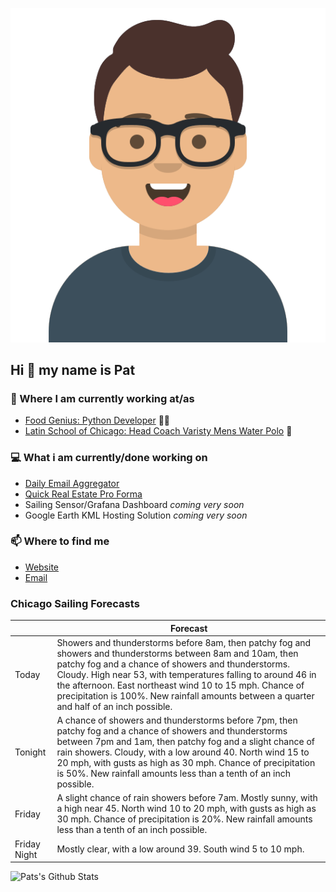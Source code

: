 [![Social banner for p-j-falconer](https://raw.githubusercontent.com/P-J-FALCONER/P-J-FALCONER/master/assets/avataaars.svg)](https://patfalconer.com/)
## Hi :wave: my name is Pat

### 💼 Where I am currently working at/as
- [Food Genius: Python Developer](https://getfoodgenius.com/) 🍔🐍
- [Latin School of Chicago: Head Coach Varisty Mens Water Polo](https://www.latinschool.org/) 🤽


### 💻 What i am currently/done working on
 - [Daily Email Aggregator](https://github.com/P-J-FALCONER/dott_daily_mail)
 - [Quick Real Estate Pro Forma](https://github.com/P-J-FALCONER/henry)
 - Sailing Sensor/Grafana Dashboard *coming very soon*
 - Google Earth KML Hosting Solution *coming very soon*

### 📫 Where to find me
 - [Website](https://patfalconer.com/)
 - [Email](mailto:patrick.j.falconer@gmail.com)


### Chicago Sailing Forecasts
|   | Forecast  |
|---|---|
| Today | Showers and thunderstorms before 8am, then patchy fog and showers and thunderstorms between 8am and 10am, then patchy fog and a chance of showers and thunderstorms. Cloudy. High near 53, with temperatures falling to around 46 in the afternoon. East northeast wind 10 to 15 mph. Chance of precipitation is 100%. New rainfall amounts between a quarter and half of an inch possible. |
| Tonight | A chance of showers and thunderstorms before 7pm, then patchy fog and a chance of showers and thunderstorms between 7pm and 1am, then patchy fog and a slight chance of rain showers. Cloudy, with a low around 40. North wind 15 to 20 mph, with gusts as high as 30 mph. Chance of precipitation is 50%. New rainfall amounts less than a tenth of an inch possible. |
| Friday | A slight chance of rain showers before 7am. Mostly sunny, with a high near 45. North wind 10 to 20 mph, with gusts as high as 30 mph. Chance of precipitation is 20%. New rainfall amounts less than a tenth of an inch possible. |
| Friday Night | Mostly clear, with a low around 39. South wind 5 to 10 mph. |

![Pats's Github Stats](https://github-readme-stats.vercel.app/api?username=p-j-falconer&show_icons=true&theme=radical)
